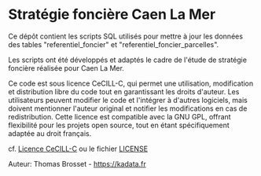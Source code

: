 # Stratégie foncière Caen La Mer

Ce dépôt contient les scripts SQL utilisés pour mettre à jour les données des tables "referentiel_foncier" et "referentiel_foncier_parcelles".

Les scripts ont été développés et adaptés le cadre de l'étude de stratégie foncière réalisée pour Caen La Mer.

Ce code est sous licence CeCILL-C, qui permet une utilisation, modification et distribution libre du code tout en garantissant les droits d'auteur. Les utilisateurs peuvent modifier le code et l'intégrer à d'autres logiciels, mais doivent mentionner l'auteur original et notifier les modifications en cas de redistribution. Cette licence est compatible avec la GNU GPL, offrant flexibilité pour les projets open source, tout en étant spécifiquement adaptée au droit français.

cf. [Licence CeCILL-C](https://cecill.info/licences/Licence_CeCILL-C_V1-fr.html) ou le fichier [LICENSE](./LICENSE.txt)

Auteur: Thomas Brosset - <https://kadata.fr>
